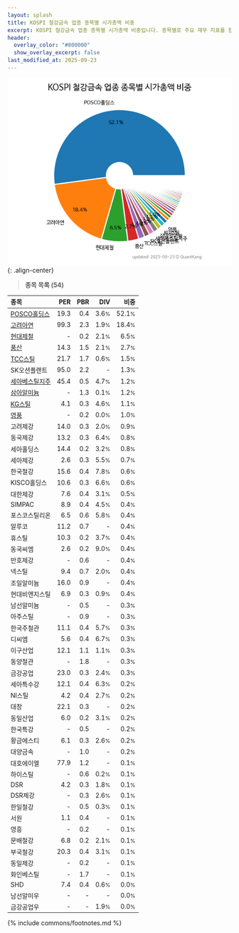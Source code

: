 ```yaml
---
layout: splash
title: KOSPI 철강금속 업종 종목별 시가총액 비중
excerpt: KOSPI 철강금속 업종 종목별 시가총액 비중입니다. 종목별로 주요 재무 지표를 함께 표시합니다.
header:
  overlay_color: "#800000"
  show_overlay_excerpt: false
last_modified_at: 2025-09-23
---
```



![KOSPI 철강금속 업종 종목별 시가총액 비중](/stats/sector/images/kospi_업종_철강금속_종목.png){: .align-center}


> **종목 목록 (54)**<a id="list"></a>

| **종목** | **PER** | **PBR** | **DIV** | **비중** |
| :------- | ------: | ------: | ------: | -------: |
| [POSCO홀딩스](/005490/) | 19.3 | 0.4 | 3.6<small>%</small> | 52.1<small>%</small> |
| [고려아연](/010130/) | 99.3 | 2.3 | 1.9<small>%</small> | 18.4<small>%</small> |
| [현대제철](/004020/) | - | 0.2 | 2.1<small>%</small> | 6.5<small>%</small> |
| [풍산](/103140/) | 14.3 | 1.5 | 2.1<small>%</small> | 2.7<small>%</small> |
| [TCC스틸](/002710/) | 21.7 | 1.7 | 0.6<small>%</small> | 1.5<small>%</small> |
| SK오션플랜트 | 95.0 | 2.2 | - | 1.3<small>%</small> |
| [세아베스틸지주](/001430/) | 45.4 | 0.5 | 4.7<small>%</small> | 1.2<small>%</small> |
| [삼아알미늄](/006110/) | - | 1.3 | 0.1<small>%</small> | 1.2<small>%</small> |
| [KG스틸](/016380/) | 4.1 | 0.3 | 4.6<small>%</small> | 1.1<small>%</small> |
| [영풍](/000670/) | - | 0.2 | 0.0<small>%</small> | 1.0<small>%</small> |
| 고려제강 | 14.0 | 0.3 | 2.0<small>%</small> | 0.9<small>%</small> |
| 동국제강 | 13.2 | 0.3 | 6.4<small>%</small> | 0.8<small>%</small> |
| 세아홀딩스 | 14.4 | 0.2 | 3.2<small>%</small> | 0.8<small>%</small> |
| 세아제강 | 2.6 | 0.3 | 5.5<small>%</small> | 0.7<small>%</small> |
| 한국철강 | 15.6 | 0.4 | 7.8<small>%</small> | 0.6<small>%</small> |
| KISCO홀딩스 | 10.6 | 0.3 | 6.6<small>%</small> | 0.6<small>%</small> |
| 대한제강 | 7.6 | 0.4 | 3.1<small>%</small> | 0.5<small>%</small> |
| SIMPAC | 8.9 | 0.4 | 4.5<small>%</small> | 0.4<small>%</small> |
| 포스코스틸리온 | 6.5 | 0.6 | 5.8<small>%</small> | 0.4<small>%</small> |
| 알루코 | 11.2 | 0.7 | - | 0.4<small>%</small> |
| 휴스틸 | 10.3 | 0.2 | 3.7<small>%</small> | 0.4<small>%</small> |
| 동국씨엠 | 2.6 | 0.2 | 9.0<small>%</small> | 0.4<small>%</small> |
| 만호제강 | - | 0.6 | - | 0.4<small>%</small> |
| 넥스틸 | 9.4 | 0.7 | 2.0<small>%</small> | 0.4<small>%</small> |
| 조일알미늄 | 16.0 | 0.9 | - | 0.4<small>%</small> |
| 현대비앤지스틸 | 6.9 | 0.3 | 0.9<small>%</small> | 0.4<small>%</small> |
| 남선알미늄 | - | 0.5 | - | 0.3<small>%</small> |
| 아주스틸 | - | 0.9 | - | 0.3<small>%</small> |
| 한국주철관 | 11.1 | 0.4 | 5.7<small>%</small> | 0.3<small>%</small> |
| 디씨엠 | 5.6 | 0.4 | 6.7<small>%</small> | 0.3<small>%</small> |
| 이구산업 | 12.1 | 1.1 | 1.1<small>%</small> | 0.3<small>%</small> |
| 동양철관 | - | 1.8 | - | 0.3<small>%</small> |
| 금강공업 | 23.0 | 0.3 | 2.4<small>%</small> | 0.3<small>%</small> |
| 세아특수강 | 12.1 | 0.4 | 6.3<small>%</small> | 0.2<small>%</small> |
| NI스틸 | 4.2 | 0.4 | 2.7<small>%</small> | 0.2<small>%</small> |
| 대창 | 22.1 | 0.3 | - | 0.2<small>%</small> |
| 동일산업 | 6.0 | 0.2 | 3.1<small>%</small> | 0.2<small>%</small> |
| 한국특강 | - | 0.5 | - | 0.2<small>%</small> |
| 황금에스티 | 6.1 | 0.3 | 2.6<small>%</small> | 0.2<small>%</small> |
| 대양금속 | - | 1.0 | - | 0.2<small>%</small> |
| 대호에이엘 | 77.9 | 1.2 | - | 0.1<small>%</small> |
| 하이스틸 | - | 0.6 | 0.2<small>%</small> | 0.1<small>%</small> |
| DSR | 4.2 | 0.3 | 1.8<small>%</small> | 0.1<small>%</small> |
| DSR제강 | - | 0.3 | 2.6<small>%</small> | 0.1<small>%</small> |
| 한일철강 | - | 0.5 | 0.3<small>%</small> | 0.1<small>%</small> |
| 서원 | 1.1 | 0.4 | - | 0.1<small>%</small> |
| 영흥 | - | 0.2 | - | 0.1<small>%</small> |
| 문배철강 | 6.8 | 0.2 | 2.1<small>%</small> | 0.1<small>%</small> |
| 부국철강 | 20.3 | 0.4 | 3.1<small>%</small> | 0.1<small>%</small> |
| 동일제강 | - | 0.2 | - | 0.1<small>%</small> |
| 화인베스틸 | - | 1.7 | - | 0.1<small>%</small> |
| SHD | 7.4 | 0.4 | 0.6<small>%</small> | 0.0<small>%</small> |
| 남선알미우 | - | - | - | 0.0<small>%</small> |
| 금강공업우 | - | - | 1.9<small>%</small> | 0.0<small>%</small> |

{% include commons/footnotes.md %}